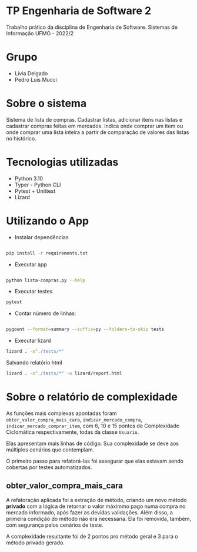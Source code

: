 # TP Engenharia de Software 2
Trabalho prático da disciplina de Engenharia de Software. Sistemas de Informação UFMG - 2022/2


# Grupo
- Lívia Delgado
- Pedro Luis Mucci

# Sobre o sistema
Sistema de lista de compras.
Cadastrar listas, adicionar itens nas listas e cadastrar compras feitas em mercados.
Indica onde comprar um item ou onde comprar uma lista inteira a partir de comparação de valores das listas no histórico.

# Tecnologias utilizadas

- Python 3.10
- Typer - Python CLI
- Pytest + Unittest
- Lizard

# Utilizando o App

- Instalar dependências
```bash

pip install -r requirements.txt

```

- Executar app
```bash

python lista-compras.py --help

```

- Executar testes
```bash
pytest
```

- Contar número de linhas:
```bash

pygount --format=summary --suffix=py --folders-to-skip tests
```

- Executar lizard
```bash
lizard . -x"./tests/*"
```

Salvando relatório html
```bash
lizard . -x"./tests/*" -o lizard/report.html
```


# Sobre o relatório de complexidade

As funções mais complexas apontadas foram `obter_valor_compra_mais_cara`, `indicar_mercado_compra`, `indicar_mercado_comprar_item`, com 6, 10 e 15 pontos de Complexidade Ciclomática respectivamente, todas da classe `Usuario`.

Elas apresentam mais linhas de código. Sua complexidade se deve aos múltiplos cenários que contemplam.

O primeiro passo para refatorá-las foi assegurar que elas estavam sendo cobertas por testes automatizados.

## obter_valor_compra_mais_cara

A refatoração aplicada foi a extração de método, criando um novo método **privado** com a lógica de retornar o valor máximmo pago numa compra no mercado informado, após fazer as devidas validações.
Além disso, a primeira condição do método não era necessária. Ela foi removida, também, com segurança pelos cenários de teste.

A complexidade resultante foi de 2 pontos pro método geral e 3 para o método privado gerado.



